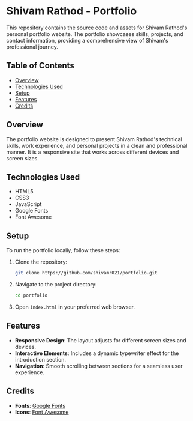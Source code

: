 # Shivam Rathod - Portfolio

This repository contains the source code and assets for Shivam Rathod's personal portfolio website. The portfolio showcases skills, projects, and contact information, providing a comprehensive view of Shivam's professional journey.

## Table of Contents

- [Overview](#overview)
- [Technologies Used](#technologies-used)
- [Setup](#setup)
- [Features](#features)
- [Credits](#credits)

## Overview

The portfolio website is designed to present Shivam Rathod's technical skills, work experience, and personal projects in a clean and professional manner. It is a responsive site that works across different devices and screen sizes.

## Technologies Used

- HTML5
- CSS3
- JavaScript
- Google Fonts
- Font Awesome

## Setup

To run the portfolio locally, follow these steps:

1. Clone the repository:
   ```bash
   git clone https://github.com/shivamr021/portfolio.git
   ```
2. Navigate to the project directory:
   ```bash
   cd portfolio
   ```
3. Open `index.html` in your preferred web browser.

## Features

- **Responsive Design**: The layout adjusts for different screen sizes and devices.
- **Interactive Elements**: Includes a dynamic typewriter effect for the introduction section.
- **Navigation**: Smooth scrolling between sections for a seamless user experience.

## Credits

- **Fonts**: [Google Fonts](https://fonts.google.com/)
- **Icons**: [Font Awesome](https://fontawesome.com/)


